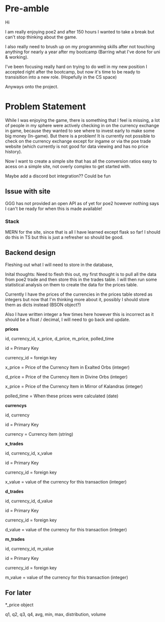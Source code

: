 # Pre-amble

Hi

I am really enjoying poe2 and after 150 hours I wanted to take a break but can't stop thinking about the game.

I also really need to brush up on my programming skills after not touching anything for nearly a year after my bootcamp (Barring what I've done for uni & working).

I've been focusing really hard on trying to do well in my new position I accepted right after the bootcamp, but now it's time to be ready to transisition into a new role. (Hopefully in the CS space)

Anyways onto the project.

# Problem Statement

While I was enjoying the game, there is something that I feel is missing, a lot of people in my sphere were actively checking in on the currency exchange in game, because they wanted to see where to invest early to make some big money (In-game). But there is a problem! It is currently not possible to check on the currency exchange except for ingame or via the poe trade website (which currently is not good for data viewing and has no price history).

Now I want to create a simple site that has all the conversion ratios easy to acess on a simple site, not overly complex to get started with.

Maybe add a discord bot integration?? Could be fun

## Issue with site

GGG has not provided an open API as of yet for poe2 however nothing says I can't be ready for when this is made available!

### Stack

MERN for the site, since that is all I have learned except flask so far! I should do this in TS but this is just a refresher so should be good.

## Backend design

Fleshing out what I will need to store in the database,

Inital thoughts: Need to flesh this out, my first thought is to pull all the data from poe2 trade and then store this in the trades table. I will then run some statistical analysis on them to create the data for the prices table.

Currently I have the prices of the currencies in the prices table stored as integers but now that I'm thinking more about it, possibly I should store them as dicts instead (BSON object?)

Also I have written integer a few times here however this is incorrect as it should be a float / decimal, I will need to go back and update.

**prices**

<!-- Might need to change these to objects for the price values -->

id, currency_id, x_price, d_price, m_price, polled_time

id = Primary Key

currency_id = foreign key

x_price = Price of the Currency Item in Exalted Orbs (integer)

d_price = Price of the Currency Item in Divine Orbs (integer)

x_price = Price of the Currency Item in Mirror of Kalandras (integer)

polled_time = When these prices were calculated (date)

**currencys**

id, currency

id = Primary Key

currency = Currency item (string)

**x_trades**

id, currency_id, x_value

id = Primary Key

currency_id = foreign key

x_value = value of the currency for this transaction (integer)

**d_trades**

id, currency_id, d_value

id = Primary Key

currency_id = foreign key

d_value = value of the currency for this transaction (integer)

**m_trades**

id, currency_id, m_value

id = Primary Key

currency_id = foreign key

m_value = value of the currency for this transaction (integer)

## For later

*_price object

q1, q2, q3, q4, avg, min, max, distribution, volume

